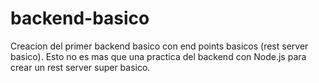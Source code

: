 # backend-basico
Creacion del primer backend basico con end points basicos (rest server basico).
Esto no es mas que una practica del backend con Node.js para crear un rest server super basico.
